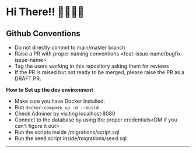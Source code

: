 #  Hi There!! 👋🏻👋🏻
 ## Github Conventions
  - Do not directly commit to main/master branch
  - Raise a PR with proper naming conventions <feat-issue-name/bugfix-issue-name>
  - Tag the users working in this repository asking them for reviews
  - If the PR is raised but not ready to be merged, please raise the PR as a DRAFT PR.

**How to Set up the dev environment**

 - Make sure you have Docker Installed.
 - Run `docker-compose up -d --build`
 - Check Adminer by visiting localhost:8080
 - Connect to the database by using the proper credentials<DM if you can't figure it out>
 - Run the scripts inside /migrations/script.sql
 - Run the seed script inside/migrations/seed.sql
------------------------
